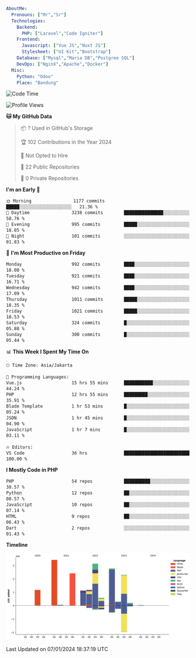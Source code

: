 ```yaml
AboutMe:
  Pronouns: ["Mr","Sr"]
  Technologies:
    Backend:
      PHP: ["Laravel","Code Igniter"]
    Frontend:
      Javascript: ["Vue JS","Nuxt JS"]
      Stylesheet: ["UI Kit","Bootstrap"]
    Database: ["Mysql","Maria DB","Postgree SQL"]
    DevOps: ["NginX","Apache","Docker"]
  Misc:
    Python: "Odoo"
    Place: "Bandung"
```

<!--START_SECTION:waka-->
![Code Time](http://img.shields.io/badge/Code%20Time-1%2C029%20hrs%2025%20mins-blue)

![Profile Views](http://img.shields.io/badge/Profile%20Views-0-blue)

**🐱 My GitHub Data** 

> 📦 ? Used in GitHub's Storage 
 > 
> 🏆 102 Contributions in the Year 2024
 > 
> 🚫 Not Opted to Hire
 > 
> 📜 22 Public Repositories 
 > 
> 🔑 0 Private Repositories 
 > 
**I'm an Early 🐤** 

```text
🌞 Morning                1177 commits        █████░░░░░░░░░░░░░░░░░░░░   21.36 % 
🌆 Daytime                3238 commits        ███████████████░░░░░░░░░░   58.76 % 
🌃 Evening                995 commits         █████░░░░░░░░░░░░░░░░░░░░   18.05 % 
🌙 Night                  101 commits         ░░░░░░░░░░░░░░░░░░░░░░░░░   01.83 % 
```
📅 **I'm Most Productive on Friday** 

```text
Monday                   992 commits         ████░░░░░░░░░░░░░░░░░░░░░   18.00 % 
Tuesday                  921 commits         ████░░░░░░░░░░░░░░░░░░░░░   16.71 % 
Wednesday                942 commits         ████░░░░░░░░░░░░░░░░░░░░░   17.09 % 
Thursday                 1011 commits        █████░░░░░░░░░░░░░░░░░░░░   18.35 % 
Friday                   1021 commits        █████░░░░░░░░░░░░░░░░░░░░   18.53 % 
Saturday                 324 commits         █░░░░░░░░░░░░░░░░░░░░░░░░   05.88 % 
Sunday                   300 commits         █░░░░░░░░░░░░░░░░░░░░░░░░   05.44 % 
```


📊 **This Week I Spent My Time On** 

```text
🕑︎ Time Zone: Asia/Jakarta

💬 Programming Languages: 
Vue.js                   15 hrs 55 mins      ███████████░░░░░░░░░░░░░░   44.24 % 
PHP                      12 hrs 55 mins      █████████░░░░░░░░░░░░░░░░   35.91 % 
Blade Template           1 hr 53 mins        █░░░░░░░░░░░░░░░░░░░░░░░░   05.24 % 
JSON                     1 hr 45 mins        █░░░░░░░░░░░░░░░░░░░░░░░░   04.90 % 
JavaScript               1 hr 7 mins         █░░░░░░░░░░░░░░░░░░░░░░░░   03.11 % 

🔥 Editors: 
VS Code                  36 hrs              █████████████████████████   100.00 % 
```

**I Mostly Code in PHP** 

```text
PHP                      54 repos            ██████████░░░░░░░░░░░░░░░   38.57 % 
Python                   12 repos            ██░░░░░░░░░░░░░░░░░░░░░░░   08.57 % 
JavaScript               10 repos            ██░░░░░░░░░░░░░░░░░░░░░░░   07.14 % 
HTML                     9 repos             ██░░░░░░░░░░░░░░░░░░░░░░░   06.43 % 
Dart                     2 repos             ░░░░░░░░░░░░░░░░░░░░░░░░░   01.43 % 
```



**Timeline**

![Lines of Code chart](https://raw.githubusercontent.com/vheins/vheins/main/assets/bar_graph.png)


 Last Updated on 07/01/2024 18:37:19 UTC
<!--END_SECTION:waka-->
